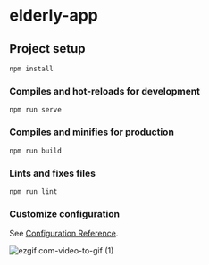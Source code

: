 # elderly-app

## Project setup
```
npm install
```

### Compiles and hot-reloads for development
```
npm run serve
```

### Compiles and minifies for production
```
npm run build
```

### Lints and fixes files
```
npm run lint
```

### Customize configuration
See [Configuration Reference](https://cli.vuejs.org/config/).

![ezgif com-video-to-gif (1)](https://user-images.githubusercontent.com/92080778/218959525-a78d8317-134f-4e88-a9a0-c841153b9d86.gif)
